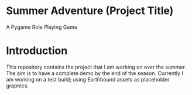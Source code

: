 # Summer Adventure (Project Title)

A Pygame Role Playing Game

# Introduction

This repository contains the project that I am working on over the summer. The aim is to have a complete demo by the end of the season. Currently I am working on a test build; using Earthbound assets as placeholder graphics. 
